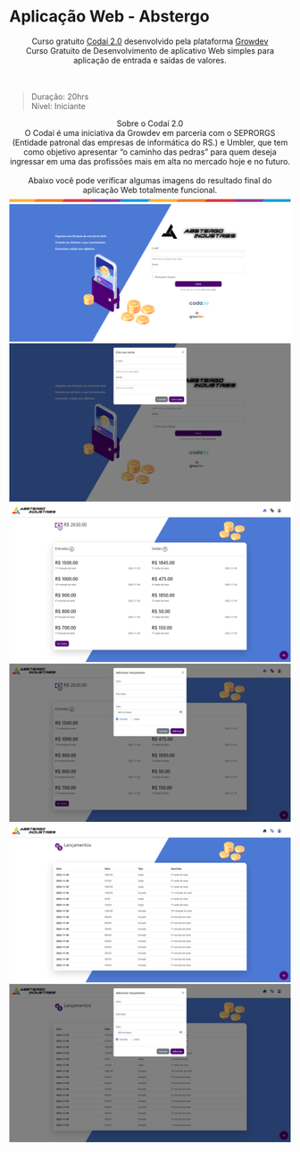 # Aplicação Web - Abstergo
<div align="center">
Curso gratuito <a href="https://academy.growdev.com.br/courses/codai-2-0/" target="_blank">Codaí 2.0</a> desenvolvido pela plataforma <a href="https://academy.growdev.com.br/" target="_blank">Growdev</a><br>
Curso Gratuito de Desenvolvimento de aplicativo Web simples para aplicação de entrada e saídas de valores.
</div><br><br>

> Duração: 20hrs <br>
> Nível: Iniciante <br>

<div align="center">
Sobre o Codaí 2.0 <br>
O Codaí é uma iniciativa da Growdev em parceria com o SEPRORGS (Entidade patronal das empresas de informática do RS.) e Umbler, que tem como objetivo apresentar “o caminho das pedras” para quem deseja ingressar em uma das profissões mais em alta no mercado hoje e no futuro.
</div><br>

<div align="center">
Abaixo você pode verificar algumas imagens do resultado final do aplicação Web totalmente funcional.
</div>

<img align="center" alt="Js" height="5" width="1920" src="https://github.com/alexsantos0992/alexsantos0992/raw/main/assets/images/0.png">

<div align="center">
  <img src="https://raw.githubusercontent.com/alexsantos0992/Abstergo/master/public/assets/preview/Site_index.png" target="_blank"></a>
  <img src="https://raw.githubusercontent.com/alexsantos0992/Abstergo/master/public/assets/preview/Site_index_account.png" target="_blank"></a>
  <img src="https://raw.githubusercontent.com/alexsantos0992/Abstergo/master/public/assets/preview/Site_home.png" target="_blank"></a>
  <img src="https://raw.githubusercontent.com/alexsantos0992/Abstergo/master/public/assets/preview/Site_home_add.png" target="_blank"></a>
  <img src="https://raw.githubusercontent.com/alexsantos0992/Abstergo/master/public/assets/preview/Site_transactions.png" target="_blank"></a>
  <img src="https://raw.githubusercontent.com/alexsantos0992/Abstergo/master/public/assets/preview/Site_transactions_add.png" target="_blank"></a>
</div>
